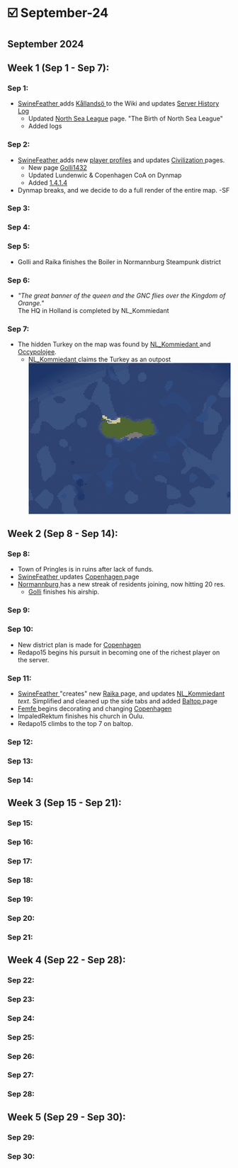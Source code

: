 # ☑️ September-24

## September 2024

## Week 1 (Sep 1 - Sep 7):

### Sep 1:

* [SwineFeather ](../../new-players/rules-and-moderation/personnel-list/swinefeather.md)adds [Kållandsö ](../../the-world/civilization/towns/sweden-region/kallandso.md)to the Wiki and updates [Server History Log](./)
  * Updated [North Sea League](../../the-world/civilization/nations/present-nations/north-sea-league.md) page.  "The Birth of North Sea League"
  * Added logs

### Sep 2:

* [SwineFeather ](../../new-players/rules-and-moderation/personnel-list/swinefeather.md)adds new [player profiles](../../the-world/civilization/players/) and updates [Civilization ](../../the-world/civilization/)pages.
  * New page  [Golli](../../the-world/civilization/players/golli1432.md)[1432](../../the-world/civilization/players/golli1432.md)
  * Updated Lundenwic & Copenhagen CoA on Dynmap
  * Added [1.4.1.4](../changelog-updates/1.4-1.21-update/1.4.1.4.md)
* Dynmap breaks, and we decide to do a full render of the entire map. -SF

### Sep 3:

### Sep 4:

### Sep 5:

* Golli and Raika finishes the Boiler in Normannburg Steampunk district

### Sep 6:

* _"The great banner of the queen and the GNC flies over the Kingdom of Orange."_ \
  The HQ in Holland is completed by NL\_Kommiedant

### Sep 7:

* The hidden Turkey on the map was found by [NL\_Kommiedant ](../../the-world/civilization/players/nl\_kommiedant.md)and [Occypolojee](../../the-world/civilization/players/occypolojee.md).&#x20;
  * [NL\_Kommiedant ](../../the-world/civilization/players/nl\_kommiedant.md)claims the Turkey as an outpost ![](<../../.gitbook/assets/image (126).png>)

## Week 2 (Sep 8 - Sep 14):

### Sep 8:

* Town of Pringles is in ruins after lack of funds.
* [SwineFeather ](../../new-players/rules-and-moderation/personnel-list/swinefeather.md)updates [Copenhagen ](../../the-world/civilization/towns/denmark-region/copenhagen.md)page
* [Normannburg ](../../the-world/civilization/towns/finland-region/normannburg.md)has a new streak of residents joining, now hitting 20 res.
  * [Golli](../../the-world/civilization/players/golli1432.md) finishes his airship.

### Sep 9:

### Sep 10:

* New district plan is made for [Copenhagen](../../the-world/civilization/towns/denmark-region/copenhagen.md)
* Redapo15 begins his pursuit in becoming one of the richest player on the server.

### Sep 11:

* [SwineFeather ](../../new-players/rules-and-moderation/personnel-list/swinefeather.md)"creates" new [Raika ](../../the-world/civilization/players/communistraikia.md)page, and updates [NL\_Kommiedant](../../the-world/civilization/players/nl\_kommiedant.md) _text_. Simplified and cleaned up the side tabs and added [Baltop ](../../the-world/economy/baltop.md)page
* [Femfe ](../../the-world/civilization/players/mineskate.md)begins decorating and changing [Copenhagen](../../the-world/civilization/towns/denmark-region/copenhagen.md)
* ImpaledRektum finishes his church in Oulu.
* Redapo15 climbs to the top 7 on baltop.

### Sep 12:

### Sep 13:

### Sep 14:

## Week 3 (Sep 15 - Sep 21):

### Sep 15:

### Sep 16:

### Sep 17:

### Sep 18:

### Sep 19:

### Sep 20:

### Sep 21:

## Week 4 (Sep 22 - Sep 28):

### Sep 22:

### Sep 23:

### Sep 24:

### Sep 25:

### Sep 26:

### Sep 27:

### Sep 28:

## Week 5 (Sep 29 - Sep 30):

### Sep 29:

### Sep 30:

